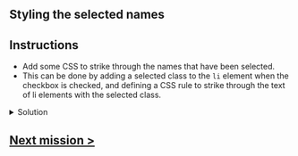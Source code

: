 ## Styling the selected names

## Instructions

- Add some CSS to strike through the names that have been selected.
- This can be done by adding a selected class to the `li` element when the checkbox is checked, and defining a CSS rule to strike through the text of li elements with the selected class.

<details>
<summary>Solution</summary>

```jsx
const NameList: FC<NameListProps> = ({ names, onNameSelected }) => {
    const [selectedNames, setSelectedNames] = useState<string[]>([]);

    const handleNameSelected = (name: string) => {
        setSelectedNames([...selectedNames, name]);
        onNameSelected(name);
    }

    return (
        <ul>
            {names.map(name => (
                <li key={name} className={selectedNames.includes(name) ? 'selected' : ''}>
                    <input type="checkbox" onChange={() => handleNameSelected(name)} />
                    {name}
                </li>
            ))}
        </ul>
    );
}
```

```css
.selected {
  text-decoration: line-through;
}
```

</details>

## [Next mission >](./04%20-%20adding%20a%20toggle%20button.md)

